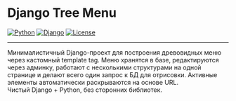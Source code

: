 # Django Tree Menu

[![Python](https://img.shields.io/badge/Python-3.8%2B-blue?logo=python)](https://www.python.org/)
[![Django](https://img.shields.io/badge/Django-4.2%2B-success?logo=django)](https://www.djangoproject.com/)
[![License](https://img.shields.io/badge/license-MIT-green)](LICENSE)

---

Минималистичный Django-проект для построения древовидных меню через кастомный template tag. Меню хранятся в базе, редактируются через админку, работают с несколькими структурами на одной странице и делают всего один запрос к БД для отрисовки. Активные элементы автоматически раскрываются на основе URL.  
Чистый Django + Python, без сторонних библиотек.
